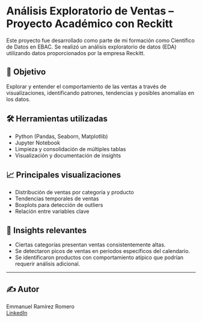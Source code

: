 # Análisis Exploratorio de Ventas – Proyecto Académico con Reckitt

Este proyecto fue desarrollado como parte de mi formación como Científico de Datos en EBAC. Se realizó un análisis exploratorio de datos (EDA) utilizando datos proporcionados por la empresa Reckitt.

## 📌 Objetivo

Explorar y entender el comportamiento de las ventas a través de visualizaciones, identificando patrones, tendencias y posibles anomalías en los datos.

## 🛠 Herramientas utilizadas

- Python (Pandas, Seaborn, Matplotlib)
- Jupyter Notebook
- Limpieza y consolidación de múltiples tablas
- Visualización y documentación de insights

## 📈 Principales visualizaciones

- Distribución de ventas por categoría y producto
- Tendencias temporales de ventas
- Boxplots para detección de outliers
- Relación entre variables clave

## 📌 Insights relevantes

- Ciertas categorías presentan ventas consistentemente altas.
- Se detectaron picos de ventas en periodos específicos del calendario.
- Se identificaron productos con comportamiento atípico que podrían requerir análisis adicional.

---

## ✍️ Autor

Emmanuel Ramírez Romero  
[LinkedIn](https://linkedin.com/in/emmanuel-data-science)
